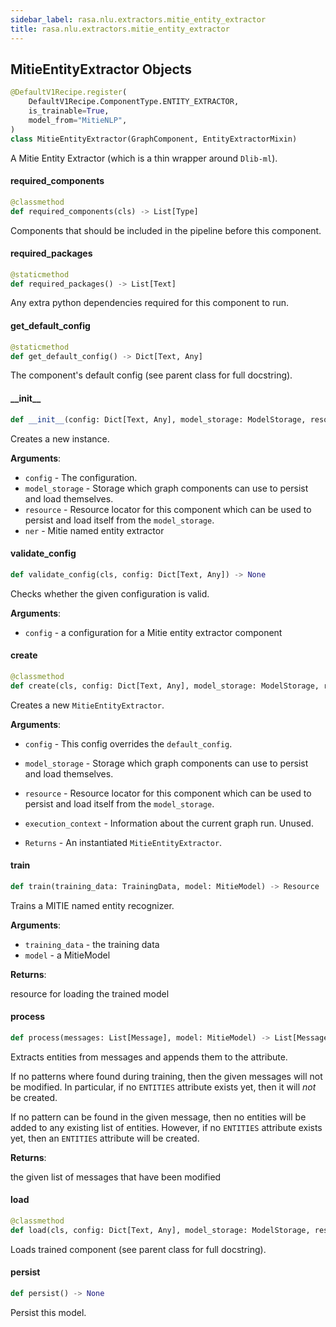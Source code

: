 ```yaml
---
sidebar_label: rasa.nlu.extractors.mitie_entity_extractor
title: rasa.nlu.extractors.mitie_entity_extractor
---
```

## MitieEntityExtractor Objects

```python
@DefaultV1Recipe.register(
    DefaultV1Recipe.ComponentType.ENTITY_EXTRACTOR,
    is_trainable=True,
    model_from="MitieNLP",
)
class MitieEntityExtractor(GraphComponent, EntityExtractorMixin)
```

A Mitie Entity Extractor (which is a thin wrapper around `Dlib-ml`).

#### required\_components

```python
@classmethod
def required_components(cls) -> List[Type]
```

Components that should be included in the pipeline before this component.

#### required\_packages

```python
@staticmethod
def required_packages() -> List[Text]
```

Any extra python dependencies required for this component to run.

#### get\_default\_config

```python
@staticmethod
def get_default_config() -> Dict[Text, Any]
```

The component&#x27;s default config (see parent class for full docstring).

#### \_\_init\_\_

```python
def __init__(config: Dict[Text, Any], model_storage: ModelStorage, resource: Resource, ner: Optional["mitie.named_entity_extractor"] = None) -> None
```

Creates a new instance.

**Arguments**:

- `config` - The configuration.
- `model_storage` - Storage which graph components can use to persist and load
  themselves.
- `resource` - Resource locator for this component which can be used to persist
  and load itself from the `model_storage`.
- `ner` - Mitie named entity extractor

#### validate\_config

```python
def validate_config(cls, config: Dict[Text, Any]) -> None
```

Checks whether the given configuration is valid.

**Arguments**:

- `config` - a configuration for a Mitie entity extractor component

#### create

```python
@classmethod
def create(cls, config: Dict[Text, Any], model_storage: ModelStorage, resource: Resource, execution_context: ExecutionContext) -> GraphComponent
```

Creates a new `MitieEntityExtractor`.

**Arguments**:

- `config` - This config overrides the `default_config`.
- `model_storage` - Storage which graph components can use to persist and load
  themselves.
- `resource` - Resource locator for this component which can be used to persist
  and load itself from the `model_storage`.
- `execution_context` - Information about the current graph run. Unused.
  
- `Returns` - An instantiated `MitieEntityExtractor`.

#### train

```python
def train(training_data: TrainingData, model: MitieModel) -> Resource
```

Trains a MITIE named entity recognizer.

**Arguments**:

- `training_data` - the training data
- `model` - a MitieModel

**Returns**:

  resource for loading the trained model

#### process

```python
def process(messages: List[Message], model: MitieModel) -> List[Message]
```

Extracts entities from messages and appends them to the attribute.

If no patterns where found during training, then the given messages will not
be modified. In particular, if no `ENTITIES` attribute exists yet, then
it will *not* be created.

If no pattern can be found in the given message, then no entities will be
added to any existing list of entities. However, if no `ENTITIES` attribute
exists yet, then an `ENTITIES` attribute will be created.

**Returns**:

  the given list of messages that have been modified

#### load

```python
@classmethod
def load(cls, config: Dict[Text, Any], model_storage: ModelStorage, resource: Resource, execution_context: ExecutionContext, **kwargs: Any, ,) -> MitieEntityExtractor
```

Loads trained component (see parent class for full docstring).

#### persist

```python
def persist() -> None
```

Persist this model.

